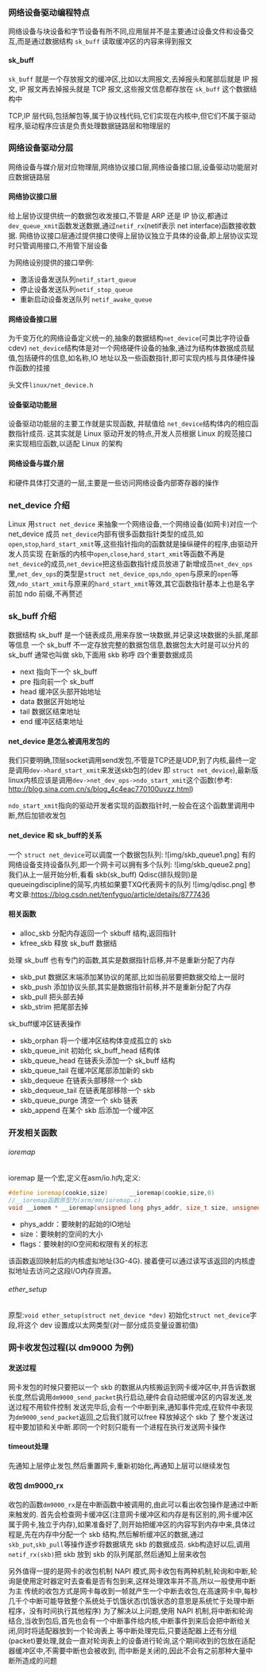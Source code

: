 ### 网络设备驱动编程特点
网络设备与块设备和字节设备有所不同,应用层并不是主要通过设备文件和设备交互,而是通过数据结构 `sk_buff` 读取缓冲区的内容来得到报文

#### sk_buff
`sk_buff` 就是一个存放报文的缓冲区,比如以太网报文,去掉报头和尾部后就是 IP 报文, IP 报文再去掉报头就是 TCP 报文,这些报文信息都存放在 `sk_buff` 这个数据结构中

TCP,IP 层代码,包括解包等,属于协议栈代码,它们实现在内核中,但它们不属于驱动程序,驱动程序应该是负责处理数据链路层和物理层的

### 网络设备驱动分层
网络设备与媒介层对应物理层,网络协议接口层,网络设备接口层,设备驱动功能层对应数据链路层
#### 网络协议接口层
给上层协议提供统一的数据包收发接口,不管是 ARP 还是 IP 协议,都通过 `dev_queue_xmit`函数发送数据,通过`netif_rx`(netif表示 net interface)函数接收数据. 网络协议接口层通过提供接口使得上层协议独立于具体的设备,即上层协议实现时只管调用接口,不用管下层设备

为网络设别提供的接口举例:
* 激活设备发送队列`netif_start_queue`
* 停止设备发送队列`netif_stop_queue`
* 重新启动设备发送队列 `netif_awake_queue`

#### 网络设备接口层
为千变万化的网络设备定义统一的,抽象的数据结构`net_device`(可类比字符设备 cdev)
`net_device`结构体是对一个网络硬件设备的抽象,通过为结构体数据成员赋值,包括硬件的信息,如名称,IO 地址以及一些函数指针,即可实现内核与具体硬件操作函数的挂接

头文件`linux/net_device.h`

#### 设备驱动功能层
设备驱动功能层的主要工作就是实现函数, 并赋值给 `net_device`结构体内的相应函数指针成员. 这其实就是 Linux 驱动开发的特点,开发人员根据 Linux 的规范接口来实现相应函数,以适配 Linux 的架构

#### 网络设备与媒介层
和硬件具体打交道的一层,主要是一些访问网络设备内部寄存器的操作

### net_device 介绍
Linux 用`struct net_device` 来抽象一个网络设备,一个网络设备(如网卡)对应一个 net_device 成员
`net_device`内部有很多函数指针类型的成员,如`open`,`stop`,`hard_start_xmit`等,这些指针指向的函数就是操纵硬件的程序,由驱动开发人员实现
在新版的内核中`open`,`close`,`hard_start_xmit`等函数不再是`net_device`的成员,`net_device`把这些函数指针成员放进了新增成员`net_dev_ops`里,`net_dev_ops`的类型是`struct net_device_ops`,`ndo_open`与原来的`open`等效,`ndo_start_xmit`与原来的`hard_start_xmit`等效,其它函数指针基本上也是名字前加 ndo 前缀,不再赘述

### sk_buff 介绍
数据结构 sk_buff 是一个链表成员,用来存放一块数据,并记录这块数据的头部,尾部等信息
一个 sk_buff 不一定存放完整的数据包信息,数据包太大时是可以分片的
sk_buff 通常也叫做 skb,下面用 skb 称呼
四个重要数据成员
* next 指向下一个 sk_buff
* pre 指向前一个 sk_buff
* head 缓冲区头部开始地址
* data 数据区开始地址
* tail 数据区结束地址
* end 缓冲区结束地址
#### net_device 是怎么被调用发包的
我们只要明确,顶层socket调用send发包,不管是TCP还是UDP,到了内核,最终一定是调用`dev->hard_start_xmit`来发送skb包的(dev 即 `struct net_device`),最新版linux内核应该是调用`dev->net_dev_ops->ndo_start_xmit`这个函数(参考: http://blog.sina.com.cn/s/blog_4c4eac770100uvzz.html)

`ndo_start_xmit`指向的驱动开发者实现的函数指针时,一般会在这个函数里调用中断,然后加锁收发包
#### net_device 和 sk_buff的关系
一个 `struct net_device`可以调度一个数据包队列:
![img/skb_queue1.png]
有的网络设备支持设备队列,即一个网卡可以拥有多个队列:
![img/skb_queue2.png]
我们从上一层开始分析,看看 skb(sk_buff)
Qdisc(排队规则)是queueingdiscipline的简写,内核如果要TXQ代表网卡的队列
![img/qdisc.png]
参考文章:https://blog.csdn.net/tenfyguo/article/details/8777436

#### 相关函数
* alloc_skb 分配内存返回一个 skbuff 结构,返回指针
* kfree_skb 释放 sk_buff 数据结

处理 sk_buff 也有专门的函数,其实是数据指针后移,并不是重新分配了内存
* skb_put 数据区末端添加某协议的尾部,比如当前层要把数据交给上一层时
* skb_push 添加协议头部,其实是数据指针前移,并不是重新分配了内存
* skb_pull 把头部去掉
* skb_strim 把尾部去掉

sk_buff缓冲区链表操作
* skb_orphan 将一个缓冲区结构体变成孤立的 skb
* skb_queue_init 初始化 sk_buff_head 结构体
* skb_queue_head 在链表头添加一个 sk_buff 结构
* skb_queue_tail 在缓冲区尾部添加新的 skb
* skb_dequeue 在链表头部移除一个 skb
* skb_dequeue_tail 在链表尾部移除一个 skb
* skb_queue_purge 清空一个 skb 链表
* skb_append 在某个 skb 后添加一个缓冲区


### 开发相关函数
###### ioremap
ioremap 是一个宏,定义在asm/io.h内,定义:
```cpp
#define ioremap(cookie,size)      __ioremap(cookie,size,0)
//__ioremap函数原型为(arm/mm/ioremap.c)
void __iomem * __ioremap(unsigned long phys_addr, size_t size, unsigned long flags);
```
* phys_addr：要映射的起始的IO地址
* size：要映射的空间的大小
* flags：要映射的IO空间和权限有关的标志

该函数返回映射后的内核虚拟地址(3G-4G). 接着便可以通过读写该返回的内核虚拟地址去访问之这段I/O内存资源。
###### ether_setup
原型:`void ether_setup(struct net_device *dev)`
初始化`struct net_device`字段,将这个 dev 设置成以太网类型(对一部分成员变量设置初值)

### 网卡收发包过程(以 dm9000 为例)
#### 发送过程
网卡发包的时候只要把以一个 skb 的数据从内核搬运到网卡缓冲区中,并告诉数据长度,然后调用`dm9000_send_packet`执行启动,硬件会自动把缓冲区的内容发送,发送过程不用软件控制
发送完毕后,会有一个中断到来,通知事件完成,在软件中表现为`dm9000_send_packet`返回,之后我们就可以free 释放掉这个 skb 了
整个发送过程中要加锁和关中断.即同一个时刻只能有一个进程在执行发送网卡操作

#### timeout处理
先通知上层停止发包,然后重置网卡,重新初始化,再通知上层可以继续发包

#### 收包 dm9000_rx
收包的函数`dm9000_rx`是在中断函数中被调用的,由此可以看出收包操作是通过中断来触发的.
首先会检查网卡缓冲区(注意网卡缓冲区和内存是有区别的,网卡缓冲区属于网卡,独立于内存),如果准备好了,则开始把缓冲区的内容写到内存中来,具体过程是,先在内存中分配一个 skb 结构,然后解析缓冲区的数据,通过 `skb_put`,`skb_pull`等操作逐步将数据填充 skb 的数据成员.
skb构造好以后,调用`netif_rx(skb)`把 skb 放到 skb 的队列尾部,然后通知上层来收包


另外值得一提的是网卡的收包机制 NAPI 模式,网卡收包有两种机制,轮询和中断,轮询是使用定时器定时去查看是否有包到来,这样处理效率并不高,所以一般使用中断为主
传统的收包方式是网卡每收到一帧就产生一个中断去收包,在高速网卡中,每秒几千个中断可能导致整个系统处于饥饿状态(饥饿状态的意思是系统忙于处理中断程序，没有时间执行其他程序)
为了解决以上问题,使用 NAPI 机制,将中断和轮询结合,当收到包后,首先也会有一个中断事件给内核,中断事件到来后会把中断给关闭,同时将适配器放到一个轮询表上
等中断处理完后,只要适配器上还有分组(packet)要处理,就会一直对轮询表上的设备进行轮询,这个期间收到的包放在适配器缓冲区中,不需要中断也会被收到, 而中断是关闭的,因此不会有之前那种大量中断所造成的问题
